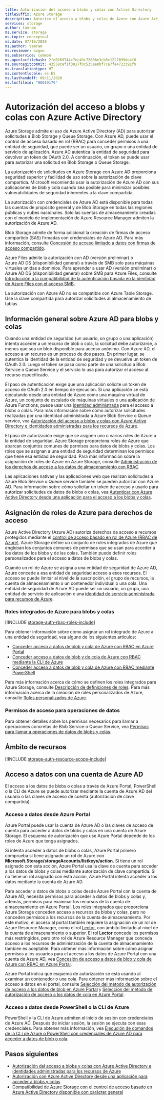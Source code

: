 ```yaml
---
title: Autorización del acceso a blobs y colas con Active Directory
titleSuffix: Azure Storage
description: Autorice el acceso a blobs y colas de Azure con Azure Active Directory (Azure AD). Asigne roles de Azure para los derechos de acceso. Acceda a los datos con una cuenta de Azure AD.
services: storage
author: tamram
ms.service: storage
ms.topic: conceptual
ms.date: 07/16/2020
ms.author: tamram
ms.reviewer: ozgun
ms.subservice: common
ms.openlocfilehash: 2fd0269744c7ee49c72806e3cb0e1227035de4f0
ms.sourcegitcommit: 43558caf1f3917f0c535ae0bf7ce7fe4723391f9
ms.translationtype: HT
ms.contentlocale: es-ES
ms.lasthandoff: 09/11/2020
ms.locfileid: "90019179"
---
```

# <a name="authorize-access-to-blobs-and-queues-using-azure-active-directory"></a>Autorización del acceso a blobs y colas con Azure Active Directory

Azure Storage admite el uso de Azure Active Directory (AD) para autorizar solicitudes a Blob Storage y Queue Storage. Con Azure AD, puede usar el control de acceso basado en rol (RBAC) para conceder permisos a una entidad de seguridad, que puede ser un usuario, un grupo o una entidad de servicio de aplicación. Azure AD autentica la entidad de seguridad para devolver un token de OAuth 2.0. A continuación, el token se puede usar para autorizar una solicitud en Blob Storage o Queue Storage.

La autorización de solicitudes en Azure Storage con Azure AD proporciona seguridad superior y facilidad de uso sobre la autorización de clave compartida. Microsoft recomienda usar la autorización de Azure AD con sus aplicaciones de blob y cola cuando sea posible para minimizar posibles vulnerabilidades de seguridad inherentes a la clave compartida.

La autorización con credenciales de Azure AD está disponible para todas las cuentas de propósito general y de Blob Storage en todas las regiones públicas y nubes nacionales. Solo las cuentas de almacenamiento creadas con el modelo de implementación de Azure Resource Manager admiten la autorización de Azure AD.

Blob Storage admite de forma adicional la creación de firmas de acceso compartido (SAS) firmadas con credenciales de Azure AD. Para más información, consulte [Concesión de acceso limitado a datos con firmas de acceso compartido](storage-sas-overview.md).

Azure Files admite la autorización con AD (versión preliminar) o Azure AD DS (disponibilidad general) a través de SMB solo para máquinas virtuales unidas a dominios. Para aprender a usar AD (versión preliminar) o Azure AD DS (disponibilidad general) sobre SMB para Azure Files, consulte [Introducción a la compatibilidad de la autenticación basada en la identidad de Azure Files con el acceso SMB](../files/storage-files-active-directory-overview.md).

La autorización con Azure AD no es compatible con Azure Table Storage. Use la clave compartida para autorizar solicitudes al almacenamiento de tablas.

## <a name="overview-of-azure-ad-for-blobs-and-queues"></a>Información general sobre Azure AD para blobs y colas

Cuando una entidad de seguridad (un usuario, un grupo o una aplicación) intenta acceder a un recurso de blob o cola, la solicitud debe autorizarse, a menos que sea un blob disponible para acceso anónimo. Con Azure AD, el acceso a un recurso es un proceso de dos pasos. En primer lugar, se autentica la identidad de la entidad de seguridad y se devuelve un token de OAuth 2.0. Luego el token se pasa como parte de una solicitud a Blob Service o Queue Service y el servicio lo usa para autorizar el acceso al recurso especificado.

El paso de autenticación exige que una aplicación solicite un token de acceso de OAuth 2.0 en tiempo de ejecución. Si una aplicación se está ejecutando desde una entidad de Azure como una máquina virtual de Azure, un conjunto de escalado de máquinas virtuales o una aplicación de Azure Functions, puede usar una [identidad administrada](../../active-directory/managed-identities-azure-resources/overview.md) para el acceso a blobs o colas. Para más información sobre cómo autorizar solicitudes realizadas por una identidad administrada a Azure Blob Service o Queue service, vea [Autorización del acceso a blobs y colas con Azure Active Directory e identidades administradas para los recursos de Azure](storage-auth-aad-msi.md).

El paso de autorización exige que se asignen uno o varios roles de Azure a la entidad de seguridad. Azure Storage proporciona roles de Azure que abarcan conjuntos comunes de permisos para datos de blobs y colas. Los roles que se asignan a una entidad de seguridad determinan los permisos que tiene esa entidad de seguridad. Para más información sobre la asignación de roles de Azure en Azure Storage, consulte [Administración de los derechos de acceso a los datos de almacenamiento con RBAC](storage-auth-aad-rbac.md).

Las aplicaciones nativas y las aplicaciones web que realizan solicitudes a Azure Blob Service o Queue service también se pueden autorizar con Azure AD. Para información sobre cómo solicitar un token de acceso y usarlo para autorizar solicitudes de datos de blobs o colas, vea [Autenticar con Azure Active Directory desde una aplicación para el acceso a los blobs y colas](storage-auth-aad-app.md).

## <a name="assign-azure-roles-for-access-rights"></a>Asignación de roles de Azure para derechos de acceso

Azure Active Directory (Azure AD) autoriza derechos de acceso a recursos protegidos mediante el [control de acceso basado en rol de Azure (RBAC de Azure)](../../role-based-access-control/overview.md). Azure Storage define un conjunto de roles integrados de Azure que engloban los conjuntos comunes de permisos que se usan para acceder a los datos de los blobs y de las colas. También puede definir roles personalizados para el acceso a datos de blobs y colas.

Cuando un rol de Azure se asigna a una entidad de seguridad de Azure AD, Azure concede a esa entidad de seguridad acceso a esos recursos. El acceso se puede limitar al nivel de la suscripción, el grupo de recursos, la cuenta de almacenamiento o un contenedor individual o una cola. Una entidad de seguridad de Azure AD puede ser un usuario, un grupo, una entidad de servicio de aplicación o una [identidad de servicio administrada para recursos de Azure](../../active-directory/managed-identities-azure-resources/overview.md).

### <a name="azure-built-in-roles-for-blobs-and-queues"></a>Roles integrados de Azure para blobs y colas

[!INCLUDE [storage-auth-rbac-roles-include](../../../includes/storage-auth-rbac-roles-include.md)]

Para obtener información sobre cómo asignar un rol integrado de Azure a una entidad de seguridad, vea alguno de los siguientes artículos:

- [Conceder acceso a datos de blob y cola de Azure con RBAC en Azure Portal](storage-auth-aad-rbac-portal.md)
- [Conceder acceso a datos de blob y de cola de Azure con RBAC mediante la CLI de Azure](storage-auth-aad-rbac-cli.md)
- [Conceder acceso a datos de blob y cola de Azure con RBAC mediante PowerShell](storage-auth-aad-rbac-powershell.md)

Para más información acerca de cómo se definen los roles integrados para Azure Storage, consulte [Descripción de definiciones de roles](../../role-based-access-control/role-definitions.md#management-and-data-operations). Para más información acerca de la creación de roles personalizados de Azure, consulte [Roles personalizados de Azure](../../role-based-access-control/custom-roles.md).

### <a name="access-permissions-for-data-operations"></a>Permisos de acceso para operaciones de datos

Para obtener detalles sobre los permisos necesarios para llamar a operaciones concretas de Blob Service o Queue Service, vea [Permisos para llamar a operaciones de datos de blobs y colas](https://docs.microsoft.com/rest/api/storageservices/authorize-with-azure-active-directory#permissions-for-calling-blob-and-queue-data-operations).

## <a name="resource-scope"></a>Ámbito de recursos

[!INCLUDE [storage-auth-resource-scope-include](../../../includes/storage-auth-resource-scope-include.md)]

## <a name="access-data-with-an-azure-ad-account"></a>Acceso a datos con una cuenta de Azure AD

El acceso a los datos de blobs o colas a través de Azure Portal, PowerShell o la CLI de Azure se puede autorizar mediante la cuenta de Azure AD del usuario o las claves de acceso de cuenta (autorización de clave compartida).

### <a name="data-access-from-the-azure-portal"></a>Acceso a datos desde Azure Portal

Azure Portal puede usar la cuenta de Azure AD o las claves de acceso de cuenta para acceder a datos de blobs y colas en una cuenta de Azure Storage. El esquema de autorización que use Azure Portal depende de los roles de Azure que tenga asignados.

Si intenta acceder a datos de blobs o colas, Azure Portal primero comprueba si tiene asignado un rol de Azure con **Microsoft.Storage/storageAccounts/listkeys/action**. Si tiene un rol asignado con esta acción, Azure Portal usa la clave de cuenta para acceder a los datos de blobs y colas mediante autorización de clave compartida. Si no tiene un rol asignado con esta acción, Azure Portal intenta acceder a los datos mediante la cuenta de Azure AD.

Para acceder a datos de blobs o colas desde Azure Portal con la cuenta de Azure AD, necesita permisos para acceder a datos de blobs y colas y, además, permisos para examinar los recursos de la cuenta de almacenamiento en Azure Portal. Los roles integrados que proporciona Azure Storage conceden acceso a recursos de blobs y colas, pero no conceden permisos a los recursos de la cuenta de almacenamiento. Por este motivo, el acceso al portal también requiere la asignación de un rol de Azure Resource Manager, como el rol [Lector](../../role-based-access-control/built-in-roles.md#reader), con ámbito limitado al nivel de la cuenta de almacenamiento o superior. El rol **Lector** concede los permisos más restringidos, pero otro rol de Azure Resource Manager que conceda acceso a los recursos de administración de la cuenta de almacenamiento también es aceptable. Para obtener más información sobre cómo asignar permisos a los usuarios para el acceso a los datos de Azure Portal con una cuenta de Azure AD, vea [Concesión de acceso a datos de blob y cola de Azure con RBAC en Azure Portal](storage-auth-aad-rbac-portal.md).

Azure Portal indica qué esquema de autorización se está usando al examinar un contenedor o una cola. Para obtener más información sobre el acceso a datos en el portal, consulte [Selección del método de autorización de acceso a los datos de blob en Azure Portal](../blobs/authorize-blob-access-portal.md) y [Selección del método de autorización de acceso a los datos de cola en Azure Portal](../queues/authorize-queue-access-portal.md).

### <a name="data-access-from-powershell-or-azure-cli"></a>Acceso a datos desde PowerShell o la CLI de Azure

PowerShell y la CLI de Azure admiten el inicio de sesión con credenciales de Azure AD. Después de iniciar sesión, la sesión se ejecuta con esas credenciales. Para obtener más información, vea [Ejecución de comandos de la CLI de Azure o PowerShell con credenciales de Azure AD para acceder a datos de blob o cola](authorize-active-directory-powershell.md).

## <a name="next-steps"></a>Pasos siguientes

- [Autorización del acceso a blobs y colas con Azure Active Directory e identidades administradas para los recursos de Azure](storage-auth-aad-msi.md)
- [Autorización con Azure Active Directory desde una aplicación para acceder a blobs y colas](storage-auth-aad-app.md)
- [Compatibilidad de Azure Storage con el control de acceso basado en Azure Active Directory disponible con carácter general](https://azure.microsoft.com/blog/azure-storage-support-for-azure-ad-based-access-control-now-generally-available/)
